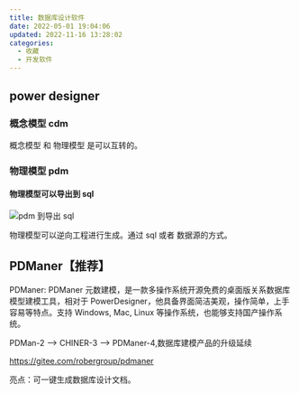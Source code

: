 ```yaml
---
title: 数据库设计软件
date: 2022-05-01 19:04:06
updated: 2022-11-16 13:28:02
categories:
  - 收藏
  - 开发软件
---
```


## power designer

### 概念模型 cdm

概念模型 和 物理模型 是可以互转的。

### 物理模型 pdm

#### 物理模型可以导出到 sql

![pdm 到导出 sql](./imgs/power_designer/1.png)

物理模型可以逆向工程进行生成。通过 sql 或者 数据源的方式。

<!-- more -->

## PDManer【推荐】

PDManer: PDManer 元数建模，是一款多操作系统开源免费的桌面版关系数据库模型建模工具，相对于 PowerDesigner，他具备界面简洁美观，操作简单，上手容易等特点。支持 Windows, Mac, Linux 等操作系统，也能够支持国产操作系统。

PDMan-2 --> CHINER-3 --> PDManer-4,数据库建模产品的升级延续

<https://gitee.com/robergroup/pdmaner>

亮点：可一键生成数据库设计文档。
